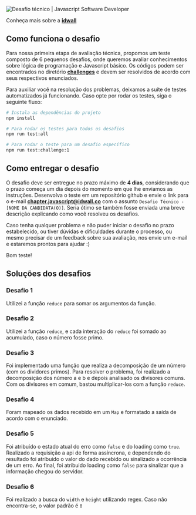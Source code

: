 ![Desafio técnico | Javascript Software Developer](https://user-images.githubusercontent.com/61591316/75612456-78f83b00-5b1b-11ea-9bf8-211c6f6f6bf1.png)

Conheça mais sobre a **[idwall](https://idwall.co/sobre-nos/)**

## Como funciona o desafio

Para nossa primeira etapa de avaliação técnica, propomos um teste composto de 6 pequenos desafios, onde queremos avaliar conhecimentos sobre lógica de programação e Javascript básico. Os códigos podem ser encontrados no diretório **[challenges](https://github.com/idwall/desafios-javascript/tree/master/challenges)** e devem ser resolvidos de acordo com seus respectivos enunciados.

Para auxiliar você na resolução dos problemas, deixamos a suíte de testes automatizados já funcionando. Caso opte por rodar os testes, siga o seguinte fluxo:

```sh
# Instala as dependências do projeto
npm install

# Para rodar os testes para todos os desafios
npm run test:all

# Para rodar o teste para um desafio específico
npm run test:challenge:1
```

## Como entregar o desafio

O desafio deve ser entregue no prazo máximo de **4 dias**, considerando que o prazo começa um dia depois do momento em que lhe enviamos as instruções. Desenvolva o teste em um repositório github e envie o link para o e-mail **chapter.javascript@idwall.co** com o assunto `Desafio Técnico - [NOME DA CANDIDATA(O)]`. Seria ótimo se também fosse enviada uma breve descrição explicando como você resolveu os desafios.

Caso tenha qualquer problema e não puder iniciar o desafio no prazo estabelecido, ou tiver dúvidas e dificuldades durante o processo, ou mesmo precisar de um feedback sobre sua avaliação, nos envie um e-mail e estaremos prontos para ajudar :)

Bom teste!

## Soluções dos desafios

### Desafio 1

Utilizei a função `reduce` para somar os argumentos da função.

### Desafio 2

Utilizei a função `reduce`, e cada interação do `reduce` foi somado ao acumulado, caso o número fosse primo.

### Desafio 3

Foi implementado uma função que realiza a decomposição de um número (com os dividores primos). Para resolver o problema, foi realizado a decomposição dos número a e b e depois analisado os divisores comuns. Com os divisores em comum, bastou multiplicar-los com a função `reduce`.

### Desafio 4

Foram mapeado os dados recebido em um `Map` e formatado a saída de acordo com o enunciado.

### Desafio 5

Foi atribuído o estado atual do erro como `false` e do loading como `true`. Realizado a requisição a api de forma assíncrona, e dependendo do resultado foi atríbuido o valor do dado recebido ou sinalizado a ocorrência de um erro. Ao final, foi atribuido loading como `false` para sinalizar que a informação chegou do servidor.

### Desafio 6

Foi realizado a busca do `width` e `height` utilizando regex. Caso não encontra-se, o valor padrão é `0`
